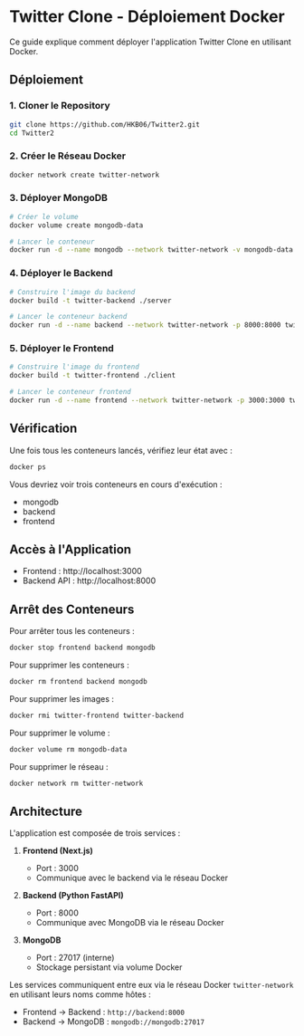 # Twitter Clone - Déploiement Docker

Ce guide explique comment déployer l'application Twitter Clone en utilisant Docker.

## Déploiement

### 1. Cloner le Repository

```bash
git clone https://github.com/HKB06/Twitter2.git
cd Twitter2
```

### 2. Créer le Réseau Docker

```bash
docker network create twitter-network
```

### 3. Déployer MongoDB

```bash
# Créer le volume 
docker volume create mongodb-data

# Lancer le conteneur 
docker run -d --name mongodb --network twitter-network -v mongodb-data:/data/db mongo:latest
```

### 4. Déployer le Backend

```bash
# Construire l'image du backend
docker build -t twitter-backend ./server

# Lancer le conteneur backend
docker run -d --name backend --network twitter-network -p 8000:8000 twitter-backend
```

### 5. Déployer le Frontend

```bash
# Construire l'image du frontend
docker build -t twitter-frontend ./client

# Lancer le conteneur frontend
docker run -d --name frontend --network twitter-network -p 3000:3000 twitter-frontend
```

## Vérification

Une fois tous les conteneurs lancés, vérifiez leur état avec :

```bash
docker ps
```

Vous devriez voir trois conteneurs en cours d'exécution :

- mongodb
- backend
- frontend

## Accès à l'Application

- Frontend : http://localhost:3000
- Backend API : http://localhost:8000

## Arrêt des Conteneurs

Pour arrêter tous les conteneurs :

```bash
docker stop frontend backend mongodb
```

Pour supprimer les conteneurs :

```bash
docker rm frontend backend mongodb
```

Pour supprimer les images :

```bash
docker rmi twitter-frontend twitter-backend
```

Pour supprimer le volume :

```bash
docker volume rm mongodb-data
```

Pour supprimer le réseau :

```bash
docker network rm twitter-network
```

## Architecture

L'application est composée de trois services :

1. **Frontend (Next.js)**

   - Port : 3000
   - Communique avec le backend via le réseau Docker

2. **Backend (Python FastAPI)**

   - Port : 8000
   - Communique avec MongoDB via le réseau Docker

3. **MongoDB**
   - Port : 27017 (interne)
   - Stockage persistant via volume Docker

Les services communiquent entre eux via le réseau Docker `twitter-network` en utilisant leurs noms comme hôtes :

- Frontend → Backend : `http://backend:8000`
- Backend → MongoDB : `mongodb://mongodb:27017`
